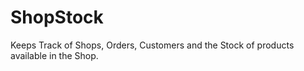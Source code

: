 # ShopStock
Keeps Track of Shops, Orders, Customers and the Stock of products available in the Shop.
